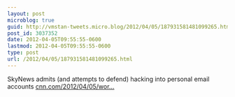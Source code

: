 ```yaml
---
layout: post
microblog: true
guid: http://vmstan-tweets.micro.blog/2012/04/05/187931581481099265.html
post_id: 3037352
date: 2012-04-05T09:55:55-0600
lastmod: 2012-04-05T09:55:55-0600
type: post
url: /2012/04/05/187931581481099265.html
---
```

SkyNews admits (and attempts to defend) hacking into personal email accounts <a href="http://www.cnn.com/2012/04/05/world/europe/uk-sky-hacking/index.html?hpt=hp_t1">cnn.com/2012/04/05/wor…</a>
